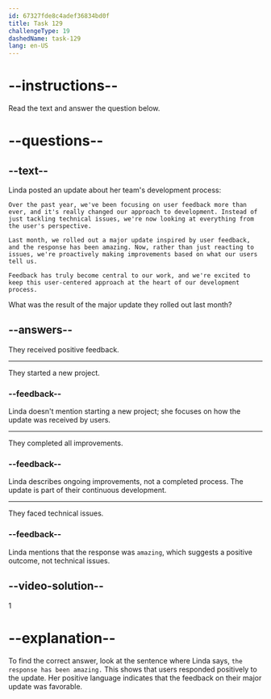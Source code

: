 ```yaml
---
id: 67327fde8c4adef36834bd0f
title: Task 129
challengeType: 19
dashedName: task-129
lang: en-US
---
```


<!-- READING -->

# --instructions--

Read the text and answer the question below.

# --questions--

## --text--

Linda posted an update about her team's development process:

`Over the past year, we've been focusing on user feedback more than ever, and it's really changed our approach to development. Instead of just tackling technical issues, we're now looking at everything from the user's perspective.`

`Last month, we rolled out a major update inspired by user feedback, and the response has been amazing. Now, rather than just reacting to issues, we're proactively making improvements based on what our users tell us.`

`Feedback has truly become central to our work, and we're excited to keep this user-centered approach at the heart of our development process.`

What was the result of the major update they rolled out last month?

## --answers--

They received positive feedback.

---

They started a new project.

### --feedback--

Linda doesn't mention starting a new project; she focuses on how the update was received by users.

---

They completed all improvements.

### --feedback--

Linda describes ongoing improvements, not a completed process. The update is part of their continuous development.

---

They faced technical issues.

### --feedback--

Linda mentions that the response was `amazing`, which suggests a positive outcome, not technical issues.

## --video-solution--

1

# --explanation--

To find the correct answer, look at the sentence where Linda says, `the response has been amazing.` This shows that users responded positively to the update. Her positive language indicates that the feedback on their major update was favorable.
